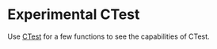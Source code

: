 # Experimental CTest

Use
[CTest](https://cmake.org/cmake/help/book/mastering-cmake/chapter/Testing%20With%20CMake%20and%20CTest.html)
for a few functions to see the capabilities of CTest.
